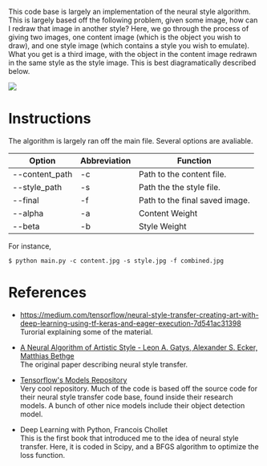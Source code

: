 This code base is largely an implementation of the neural style algorithm. This is largely based off the following problem, given some image, how can I redraw that image in another style? Here, we go through the process of giving two images, one content image (which is the object you wish to draw), and one style image (which contains a style you wish to emulate). What you get is a third image, with the object in the content image redrawn in the same style as the style image. This is best diagramatically described below.

![](https://pytorch.org/tutorials/_images/neuralstyle.png)

# Instructions
The algorithm is largely ran off the main file. Several options are avaliable.

Option          | Abbreviation | Function
------          | -------- | -----
--content_path  | -c       | Path to the content file.
--style_path    | -s       | Path the the style file.
--final         | -f       | Path to the final saved image.
--alpha         | -a       | Content Weight
--beta          | -b       | Style Weight

For instance, 

```
$ python main.py -c content.jpg -s style.jpg -f combined.jpg
```


# References
- https://medium.com/tensorflow/neural-style-transfer-creating-art-with-deep-learning-using-tf-keras-and-eager-execution-7d541ac31398 <br> Turorial explaining some of the material. <p>
- [A Neural Algorithm of Artistic Style - Leon A. Gatys, Alexander S. Ecker, Matthias Bethge](https://arxiv.org/abs/1508.06576) <br> The original paper describing neural style transfer. <p>
- [Tensorflow's Models Repository](https://github.com/tensorflow/models) <br> Very cool repository. Much of the code is based off the source code for their neural style transfer code base, found inside their research models. A bunch of other nice models include their object detection model.<p>
- Deep Learning with Python, Francois Chollet <br> This is the first book that introduced me to the idea of neural style transfer. Here, it is coded in Scipy, and a BFGS algorithm to optimize the loss function.